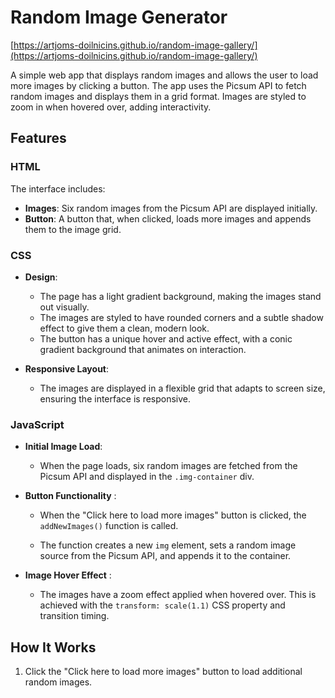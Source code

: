 # Random Image Generator

[https://artjoms-doilnicins.github.io/random-image-gallery/](https://artjoms-doilnicins.github.io/random-image-gallery/)

A simple web app that displays random images and allows the user to load more images by clicking a button. The app uses the Picsum API to fetch random images and displays them in a grid format. Images are styled to zoom in when hovered over, adding interactivity.

## Features

### HTML

The interface includes:
- **Images**: Six random images from the Picsum API are displayed initially.
- **Button**: A button that, when clicked, loads more images and appends them to the image grid.
  
### CSS

- **Design**:
  - The page has a light gradient background, making the images stand out visually.
  - The images are styled to have rounded corners and a subtle shadow effect to give them a clean, modern look.
  - The button has a unique hover and active effect, with a conic gradient background that animates on interaction.

- **Responsive Layout**:
  - The images are displayed in a flexible grid that adapts to screen size, ensuring the interface is responsive.

### JavaScript

- **Initial Image Load**:
  - When the page loads, six random images are fetched from the Picsum API and displayed in the `.img-container` div.
 
- **Button Functionality** : 
  - When the "Click here to load more images" button is clicked, the `addNewImages()` function is called.
 
  - The function creates a new `img` element, sets a random image source from the Picsum API, and appends it to the container.
 
- **Image Hover Effect** : 
  - The images have a zoom effect applied when hovered over. This is achieved with the `transform: scale(1.1)` CSS property and transition timing.


## How It Works

1. Click the "Click here to load more images" button to load additional random images.
